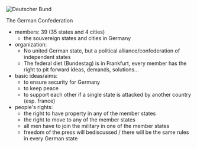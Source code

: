 ![Deutscher Bund](2019-10-07-593px-Deutscher_Bund.svg.png)

The German Confederation

- members: 39 (35 states and 4 cities)
  - the souvereign states and cities in Germany
- organization:
  - No united German state, but a political alliance/confederation of independent states
  - The federal diet (Bundestag) is in Frankfurt, every member has the right to pit forward ideas, demands, solutions...
- basic ideas/aims:
  - to ensure security for Germany
  - to keep peace
  - to support each other if a single state is attacked by another country (esp. france)
- people's rights: 
  - the right to have property in any of the member states 
  - the right to move to any of the member states
  - all men have to join the military in one of the member states
  - freedom of the press will bediscussed / there will be the same rules in every German state